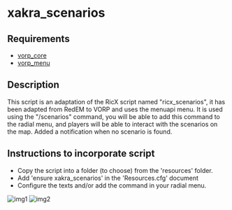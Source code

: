 # xakra_scenarios
## Requirements
- [vorp_core](https://github.com/VORPCORE/vorp-core-lua)
- [vorp_menu](https://github.com/VORPCORE/vorp_menu)

## Description
This script is an adaptation of the RicX script named "ricx_scenarios", it has been adapted from RedEM to VORP and uses the menuapi menu. It is used using the "/scenarios" command, you will be able to add this command to the radial menu, and players will be able to interact with the scenarios on the map. Added a notification when no scenario is found.

## Instructions to incorporate script
- Copy the script into a folder (to choose) from the 'resources' folder.
- Add 'ensure xakra_scenarios' in the 'Resources.cfg' document
- Configure the texts and/or add the command in your radial menu.

![img1](https://user-images.githubusercontent.com/107937295/182722154-1c2d6250-47a6-4065-9ef2-525afd734066.png)
![img2](https://user-images.githubusercontent.com/107937295/182722155-7db6ada2-6e05-4ec4-85e5-ea956cf3d86b.png)



